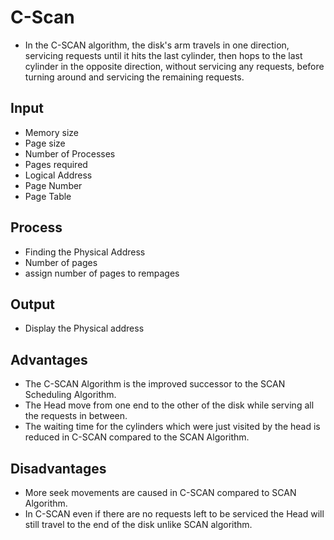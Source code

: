 # C-Scan
 - In the C-SCAN algorithm, the disk's arm travels in one direction, servicing requests until it hits the last cylinder, then hops to the last cylinder in the opposite direction, without servicing any requests, before turning around and servicing the remaining requests.



## Input

- Memory size
- Page size
- Number of Processes
- Pages required
- Logical Address
- Page Number
- Page Table


## Process
- Finding the Physical Address
- Number of pages
- assign number of pages to rempages


## Output
- Display the Physical address

## Advantages

- The C-SCAN Algorithm is the improved successor to the SCAN Scheduling Algorithm.
- The Head move from one end to the other of the disk while serving all the requests in between.
- The waiting time for the cylinders which were just visited by the head is reduced in C-SCAN compared to the SCAN Algorithm.

## Disadvantages 

- More seek movements are caused in C-SCAN compared to SCAN Algorithm.
- In C-SCAN even if there are no requests left to be serviced the Head will still travel to the end of the disk unlike SCAN algorithm.
